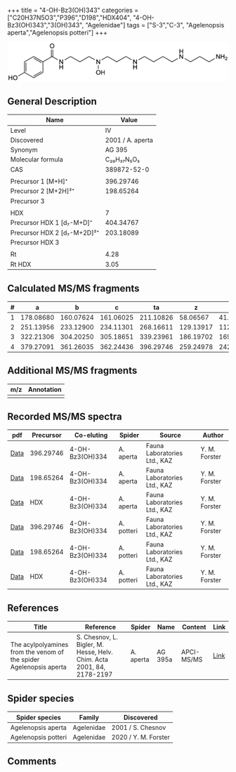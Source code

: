 +++
title = "4-OH-Bz3(OH)343"
categories = ["C20H37N5O3","P396","D198","HDX404",
"4-OH-Bz3(OH)343","3(OH)343",
"Agelenidae"]
tags = ["S-3","C-3",
"Agelenopsis aperta","Agelenopsis potteri"]
+++

![](/img/4-OH-Bz3(OH)343.png)

## General Description

| Name                        | Value            |
|-----------------------------|------------------|
| Level                       | IV               |
| Discovered                  | 2001 / A. aperta |
| Synonym                     | AG 395           |
| Molecular formula           | C₂₀H₃₇N₅O₃       |
| CAS                         | 389872-52-0      |
|                             |                  |
| Precursor 1 [M+H]⁺          | 396.29746        |
| Precursor 2 [M+2H]²⁺        | 198.65264        |
| Precursor 3                 |                  |
|                             |                  |
| HDX                         | 7                |
| Precursor HDX 1 [d₇-M+D]⁺   | 404.34767        |
| Precursor HDX 2 [d₇-M+2D]²⁺ | 203.18089        |
| Precursor HDX 3             |                  |
|                             |                  |
| Rt                          | 4.28             |
| Rt HDX                      | 3.05             |

## Calculated MS/MS fragments

| # | a         | b         | c         | ta        | z         | y         | tz        |
|---|-----------|-----------|-----------|-----------|-----------|-----------|-----------|
| 1 | 178.08680 | 160.07624 | 161.06025 | 211.10826 | 58.06567  | 41.03912  | 75.09222  |
| 2 | 251.13956 | 233.12900 | 234.11301 | 268.16611 | 129.13917 | 112.11262 | 146.16572 |
| 3 | 322.21306 | 304.20250 | 305.18651 | 339.23961 | 186.19702 | 169.17047 | 219.21848 |
| 4 | 379.27091 | 361.26035 | 362.24436 | 396.29746 | 259.24978 | 242.22323 | 276.27633 |

## Additional MS/MS fragments

| m/z | Annotation |
|-----|------------|
|     |            |

## Recorded MS/MS spectra

| pdf                                                                  | Precursor | Co-eluting      | Spider    | Source                       | Author        |
|----------------------------------------------------------------------|-----------|-----------------|-----------|------------------------------|---------------|
| [Data](/pdf/A-aperta/396_4-OH-Bz3(OH)334_4-OH-Bz3(OH)343_Aa.pdf)     | 396.29746 | 4-OH-Bz3(OH)334 | A. aperta | Fauna Laboratories Ltd., KAZ | Y. M. Forster |
| [Data](/pdf/A-aperta/396_4-OH-Bz3(OH)334_4-OH-Bz3(OH)343_Aa_2.pdf)   | 198.65264 | 4-OH-Bz3(OH)334 | A. aperta | Fauna Laboratories Ltd., KAZ | Y. M. Forster |
| [Data](/pdf/A-aperta/396_4-OH-Bz3(OH)334_4-OH-Bz3(OH)343_Aa_HDX.pdf) | HDX       | 4-OH-Bz3(OH)334 | A. aperta | Fauna Laboratories Ltd., KAZ | Y. M. Forster |
| [Data](/pdf/A-potteri/396_4-OH-Bz3(OH)334_4-OH-Bz3(OH)343_Ap.pdf) | 396.29746 | 4-OH-Bz3(OH)334          | A. potteri | Fauna Laboratories Ltd., KAZ | Y. M. Forster |
| [Data](/pdf/A-potteri/396_4-OH-Bz3(OH)334_4-OH-Bz3(OH)343_Ap_2.pdf) | 198.65264 | 4-OH-Bz3(OH)334          | A. potteri | Fauna Laboratories Ltd., KAZ | Y. M. Forster |
| [Data](/pdf/A-potteri/396_4-OH-Bz3(OH)334_4-OH-Bz3(OH)343_Ap_HDX.pdf) | HDX | 4-OH-Bz3(OH)334          | A. potteri | Fauna Laboratories Ltd., KAZ | Y. M. Forster |

## References

| Title                                                                                                                                                            | Reference                                                             | Spider    | Name    | Content                 | Link                                                                                   |
|------------------------------------------------------------------------------------------------------------------------------------------------------------------|-----------------------------------------------------------------------|-----------|---------|-------------------------|----------------------------------------------------------------------------------------|
| The acylpolyamines from the venom of the spider Agelenopsis aperta                                                                                               | S. Chesnov, L. Bigler, M. Hesse, Helv. Chim. Acta 2001, 84, 2178-2197 | A. aperta | AG 395a | APCI-MS/MS              | [Link](https://onlinelibrary.wiley.com/doi/abs/10.1002/1522-2675%2820010815%2984%3A8%3C2178%3A%3AAID-HLCA2178%3E3.0.CO%3B2-N)                                                                            |

## Spider species

| Spider species     | Family     | Discovered        |
|--------------------|------------|-------------------|
| Agelenopsis aperta | Agelenidae | 2001 / S. Chesnov |
| Agelenopsis potteri | Agelenidae | 2020 / Y. M. Forster |

## Comments